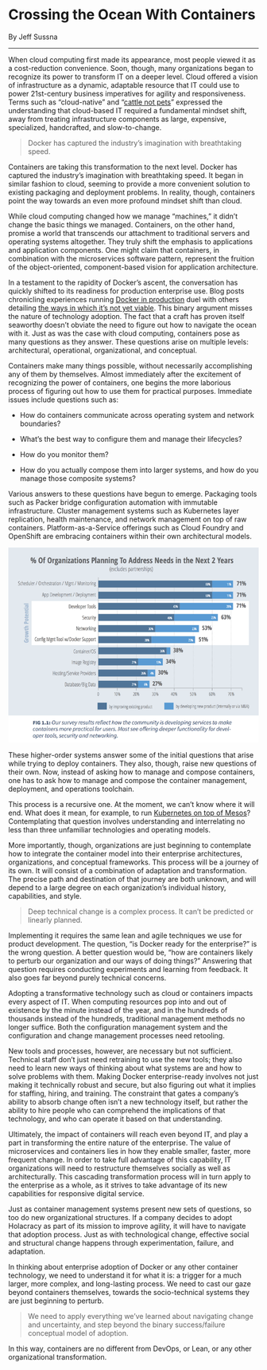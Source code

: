 # Crossing the Ocean With Containers
By Jeff Sussna

---
  
When cloud computing first made its appearance, most people viewed it as a cost-reduction convenience. Soon, though, many organizations began to recognize its power to transform IT on a deeper level. Cloud offered a vision of infrastructure as a dynamic, adaptable resource that IT could use to power 21st-century business imperatives for agility and responsiveness. Terms such as “cloud-native” and “[cattle not pets](http://thenewstack.io/pets-and-cattle-symbolize-servers-so-what-does-that-make-containers-chickens/)” expressed the understanding that cloud-based IT required a fundamental mindset shift, away from treating infrastructure components as large, expensive, specialized, handcrafted, and slow-to-change.

>  Docker has captured the industry’s imagination with breathtaking speed.

Containers are taking this transformation to the next level. Docker has captured the industry’s imagination with breathtaking speed. It began in similar fashion to cloud, seeming to provide a more convenient solution to existing packaging and deployment problems. In reality, though, containers point the way towards an even more profound mindset shift than cloud. 

While cloud computing changed how we manage “machines,” it didn’t change the basic things we managed. Containers, on the other hand, promise a world that transcends our attachment to traditional servers and operating systems altogether. They truly shift the emphasis to applications and application components. One might claim that containers, in combination with the microservices software pattern, represent the fruition of the object-oriented, component-based vision for application architecture. 

In a testament to the rapidity of Docker’s ascent, the conversation has quickly shifted to its readiness for production enterprise use. Blog posts chronicling experiences running [Docker in production](http://thenewstack.io/now-in-beta-rancher-labs-runs-docker-natively-in-production/) duel with others detailing [the ways in which it’s not yet viable](http://thenewstack.io/docker-production-environment-four-recent-examples-two-thumbs-no-go/). This binary argument misses the nature of technology adoption. The fact that a craft has proven itself seaworthy doesn’t obviate the need to figure out how to navigate the ocean with it. Just as was the case with cloud computing, containers pose as many questions as they answer. These questions arise on multiple levels: architectural, operational, organizational, and conceptual.

Containers make many things possible, without necessarily accomplishing any of them by themselves. Almost immediately after the excitement of recognizing the power of containers, one begins the more laborious process of figuring out how to use them for practical purposes. Immediate issues include questions such as:


* How do containers communicate across operating system and network boundaries? 

* What’s the best way to configure them and manage their lifecycles? 

* How do you monitor them? 

* How do you actually compose them into larger systems, and how do you manage those composite systems?

Various answers to these questions have begun to emerge. Packaging tools such as Packer bridge configuration automation with immutable infrastructure. Cluster management systems such as Kubernetes layer replication, health maintenance, and network management on top of raw containers. Platform-as-a-Service offerings such as Cloud Foundry and OpenShift are embracing containers within their own architectural models. 

![Percent of Organizations Planning to Address IT Needs](resource/CrossingTheOceanWithContainers/PercentOfOrganizationsPlanningToAddressNeeds_800.png)

These higher-order systems answer some of the initial questions that arise while trying to deploy containers. They also, though, raise new questions of their own. Now, instead of asking how to manage and compose containers, one has to ask how to manage and compose the container management, deployment, and operations toolchain.

This process is a recursive one. At the moment, we can’t know where it will end. What does it mean, for example, to run [Kubernetes on top of Mesos](http://thenewstack.io/mesosphere-now-includes-kubernetes-for-managing-clustered-containers/)? Contemplating that question involves understanding and interrelating no less than three unfamiliar technologies and operating models. 

More importantly, though, organizations are just beginning to contemplate how to integrate the container model into their enterprise architectures, organizations, and conceptual frameworks. This process will be a journey of its own. It will consist of a combination of adaptation and transformation. The precise path and destination of that journey are both unknown, and will depend to a large degree on each organization’s individual history, capabilities, and style.

>Deep technical change is a complex process. It can’t be predicted or linearly planned. 

Implementing it requires the same lean and agile techniques we use for product development. The question, “is Docker ready for the enterprise?” is the wrong question. A better question would be, “how are containers likely to perturb our organization and our ways of doing things?” Answering that question requires conducting experiments and learning from feedback. It also goes far beyond purely technical concerns. 

Adopting a transformative technology such as cloud or containers impacts every aspect of IT. When computing resources pop into and out of existence by the minute instead of the year, and in the hundreds of thousands instead of the hundreds, traditional management methods no longer suffice. Both the configuration management system and the configuration and change management processes need retooling.

New tools and processes, however, are necessary but not sufficient. Technical staff don’t just need retraining to use the new tools; they also need to learn new ways of thinking about what systems are and how to solve problems with them. Making Docker enterprise-ready involves not just making it technically robust and secure, but also figuring out what it implies for staffing, hiring, and training. The constraint that gates a company’s ability to absorb change often isn’t a new technology itself, but rather the ability to hire people who can comprehend the implications of that technology, and who can operate it based on that understanding.

Ultimately, the impact of containers will reach even beyond IT, and play a part in transforming the entire nature of the enterprise. The value of microservices and containers lies in how they enable smaller, faster, more frequent change. In order to take full advantage of this capability, IT organizations will need to restructure themselves socially as well as architecturally. This cascading transformation process will in turn apply to the enterprise as a whole, as it strives to take advantage of its new capabilities for responsive digital service.

Just as container management systems present new sets of questions, so too do new organizational structures. If a company decides to adopt Holacracy as part of its mission to improve agility, it will have to navigate that adoption process. Just as with technological change, effective social and structural change happens through experimentation, failure, and adaptation.

In thinking about enterprise adoption of Docker or any other container technology, we need to understand it for what it is: a trigger for a much larger, more complex, and long-lasting process. We need to cast our gaze beyond containers themselves, towards the socio-technical systems they are just beginning to perturb. 

>We need to apply everything we’ve learned about navigating change and uncertainty, and step beyond the binary success/failure conceptual model of adoption. 

In this way, containers are no different from DevOps, or Lean, or any other organizational transformation.
